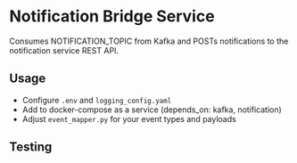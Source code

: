 # Notification Bridge Service

Consumes NOTIFICATION_TOPIC from Kafka and POSTs notifications to the notification service REST API.

## Usage

- Configure `.env` and `logging_config.yaml`
- Add to docker-compose as a service (depends_on: kafka, notification)
- Adjust `event_mapper.py` for your event types and payloads

## Testing

